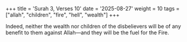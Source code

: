 +++
title = 'Surah 3, Verses 10'
date = '2025-08-27'
weight = 10
tags = ["allah", "children", "fire", "hell", "wealth"]
+++

Indeed, neither the wealth nor children of the disbelievers will be of any benefit to them against Allah—and they will be the fuel for the Fire.
